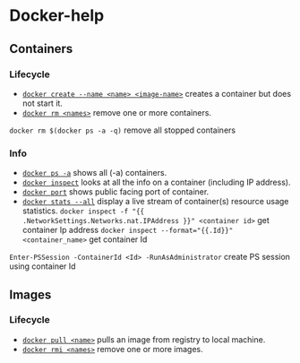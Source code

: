 # Docker-help  

## Containers  

### Lifecycle  

* [`docker create --name <name> <image-name>`](https://docs.docker.com/engine/reference/commandline/create) creates a container but does not start it.
* [`docker rm <names>`](https://docs.docker.com/engine/reference/commandline/rm) remove one or more containers.

`docker rm $(docker ps -a -q)` remove all stopped containers

### Info  

* [`docker ps -a`](https://docs.docker.com/engine/reference/commandline/ps) shows all (-a) containers.
* [`docker inspect`](https://docs.docker.com/engine/reference/commandline/inspect) looks at all the info on a container (including IP address).
* [`docker port`](https://docs.docker.com/engine/reference/commandline/port) shows public facing port of container.
* [`docker stats --all`](https://docs.docker.com/engine/reference/commandline/stats) display a live stream of container(s) resource usage statistics.
`docker inspect -f "{{ .NetworkSettings.Networks.nat.IPAddress }}" <container id>` get container Ip address
`docker inspect --format="{{.Id}}" <container_name>` get container Id  

`Enter-PSSession -ContainerId <Id> -RunAsAdministrator` create PS session using container Id

## Images  

### Lifecycle  
* [`docker pull <name>`](https://docs.docker.com/engine/reference/commandline/pull) pulls an image from registry to local machine.
* [`docker rmi <names>`](https://docs.docker.com/engine/reference/commandline/rmi) remove one or more images.


